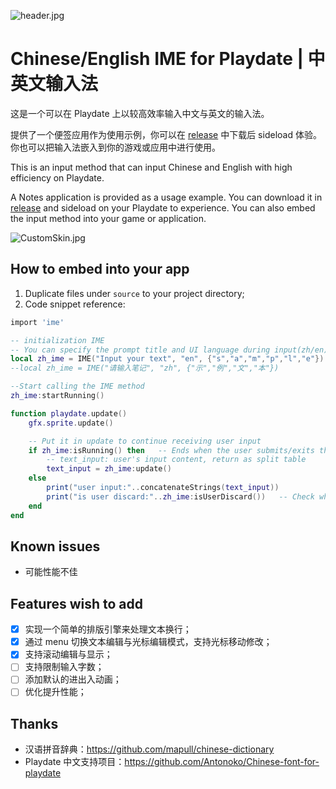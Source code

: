 ![header.jpg](https://github.com/Antonoko/playdate-chinese-IME/blob/main/__asset__/github_header.png?raw=true)

# Chinese/English IME for Playdate | 中英文输入法

这是一个可以在 Playdate 上以较高效率输入中文与英文的输入法。

提供了一个便签应用作为使用示例，你可以在 [release](https://github.com/Antonoko/playdate-chinese-IME/releases/tag/notes) 中下载后 sideload 体验。你也可以把输入法嵌入到你的游戏或应用中进行使用。

This is an input method that can input Chinese and English with high efficiency on Playdate.

A Notes application is provided as a usage example. You can download it in [release](https://github.com/Antonoko/playdate-chinese-IME/releases/tag/notes) and sideload on your Playdate to experience. You can also embed the input method into your game or application.

![CustomSkin.jpg](https://github.com/Antonoko/playdate-chinese-IME/blob/main/__asset__/CustomSkin.png?raw=true)

## How to embed into your app
1. Duplicate files under `source` to your project directory;
2. Code snippet reference:
```lua
import 'ime'

-- initialization IME
-- You can specify the prompt title and UI language during input(zh/en)
local zh_ime = IME("Input your text", "en", {"s","a","m","p","l","e"})
--local zh_ime = IME("请输入笔记", "zh", {"示","例","文","本"})

--Start calling the IME method
zh_ime:startRunning()

function playdate.update()
    gfx.sprite.update()

    -- Put it in update to continue receiving user input
    if zh_ime:isRunning() then   -- Ends when the user submits/exits the input method
        -- text_input: user's input content, return as split table
        text_input = zh_ime:update()
    else
        print("user input:"..concatenateStrings(text_input))
        print("is user discard:"..zh_ime:isUserDiscard())   -- Check whether the user submitted the content normally or discarded it
    end
end
```

## Known issues
- 可能性能不佳

## Features wish to add
- [x] 实现一个简单的排版引擎来处理文本换行；
- [x] 通过 menu 切换文本编辑与光标编辑模式，支持光标移动修改；
- [x] 支持滚动编辑与显示；
- [ ] 支持限制输入字数；
- [ ] 添加默认的进出入动画；
- [ ] 优化提升性能；

## Thanks

- 汉语拼音辞典：https://github.com/mapull/chinese-dictionary
- Playdate 中文支持项目：https://github.com/Antonoko/Chinese-font-for-playdate